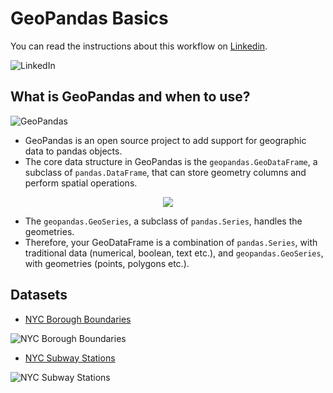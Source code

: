 # GeoPandas Basics

You can read the instructions about this workflow on [Linkedin](https://www.linkedin.com/posts/istanbul-data-science-academy_istdsa-b%C3%BClten-13-geopandas-activity-7051846117117857792-CLwk?utm_source=share&utm_medium=member_desktop).

![LinkedIn](https://img.shields.io/badge/linkedin-%230077B5.svg?style=for-the-badge&logo=linkedin&logoColor=white)

## What is GeoPandas and when to use?

![GeoPandas](https://geopandas.org/en/stable/_images/geopandas_logo.png)

- GeoPandas is an open source project to add support for geographic data to pandas objects. 
- The core data structure in GeoPandas is the `geopandas.GeoDataFrame`, a subclass of `pandas.DataFrame`, that can store geometry columns and perform spatial operations.

<p align="center">
  <img src="https://autogis-site.readthedocs.io/en/2019/_images/geodataframe.png" />
</p>

- The `geopandas.GeoSeries`, a subclass of `pandas.Series`, handles the geometries. 
- Therefore, your GeoDataFrame is a combination of `pandas.Series`, with traditional data (numerical, boolean, text etc.), and `geopandas.GeoSeries`, with geometries (points, polygons etc.).

## Datasets

- [NYC Borough Boundaries](https://data.cityofnewyork.us/City-Government/Borough-Boundaries/tqmj-j8zm)

![NYC Borough Boundaries](https://secretnyc.co/wp-content/uploads/2021/02/NYC-neighborhood-borders.png)

- [NYC Subway Stations](https://data.cityofnewyork.us/Transportation/Subway-Stations/arq3-7z49)

![NYC Subway Stations](https://new.mta.info/sites/default/files/2021-10/Screen%20Shot%202021-10-19%20at%202.14.23%20PM.png)
